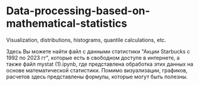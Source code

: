 # Data-processing-based-on-mathematical-statistics
Visualization, distributions, histograms, quantile calculations, etc.

Здесь Вы можете найти файл с данными статистики "Акции Starbucks с 1992 по 2023 гг", которые есть в свободном доступе в интернете, а также файл mystat (1).ipynb, где представлена обработка этих данных на основе математической статистики. Помимо визуализации, графиков, расчетов здесь представлены формулы, которые могут быть полезны.
